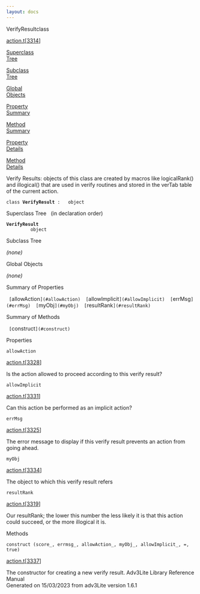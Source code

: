 ```yaml
---
layout: docs
---
```

<span class="title">VerifyResult</span><span class="type">class</span>

[action.t](../file/action.t.html)\[[3314](../source/action.t.html#3314)\]

[Superclass  
Tree](#_SuperClassTree_)

[Subclass  
Tree](#_SubClassTree_)

[Global  
Objects](#_ObjectSummary_)

[Property  
Summary](#_PropSummary_)

[Method  
Summary](#_MethodSummary_)

[Property  
Details](#_Properties_)

[Method  
Details](#_Methods_)



Verify Results: objects of this class are created by macros like
logicalRank() and illogical() that are used in verify routines and
stored in the verTab table of the current action.

`class `**`VerifyResult`**` :   object`



<span id="_SuperClassTree_"></span>



<span class="hdln">Superclass Tree</span>   (in declaration order)



**`VerifyResult`**  
`         object`  
<span id="_SubClassTree_"></span>



<span class="hdln">Subclass Tree</span>  



*(none)* <span id="_ObjectSummary_"></span>



<span class="hdln">Global Objects</span>  



*(none)* <span id="_PropSummary_"></span>



<span class="hdln">Summary of Properties</span>  



` [`allowAction`](#allowAction)  [`allowImplicit`](#allowImplicit)  [`errMsg`](#errMsg)  [`myObj`](#myObj)  [`resultRank`](#resultRank)  `

<span id="_MethodSummary_"></span>



<span class="hdln">Summary of Methods</span>  



` [`construct`](#construct)  `

<span id="_Properties_"></span>



<span class="hdln">Properties</span>  



<span id="allowAction"></span>

`allowAction`

[action.t](../file/action.t.html)\[[3328](../source/action.t.html#3328)\]



Is the action allowed to proceed according to this verify result?



<span id="allowImplicit"></span>

`allowImplicit`

[action.t](../file/action.t.html)\[[3331](../source/action.t.html#3331)\]



Can this action be performed as an implicit action?



<span id="errMsg"></span>

`errMsg`

[action.t](../file/action.t.html)\[[3325](../source/action.t.html#3325)\]



The error message to display if this verify result prevents an action
from going ahead.



<span id="myObj"></span>

`myObj`

[action.t](../file/action.t.html)\[[3334](../source/action.t.html#3334)\]



The object to which this verify result refers



<span id="resultRank"></span>

`resultRank`

[action.t](../file/action.t.html)\[[3319](../source/action.t.html#3319)\]



Our resultRank; the lower this number the less likely it is that this
action could succeed, or the more illogical it is.



<span id="_Methods_"></span>



<span class="hdln">Methods</span>  



<span id="construct"></span>

`construct (score_, errmsg_, allowAction_, myObj_, allowImplicit_, =, true)`

[action.t](../file/action.t.html)\[[3337](../source/action.t.html#3337)\]



The constructor for creating a new verify result.
Adv3Lite Library Reference Manual  
Generated on 15/03/2023 from adv3Lite version 1.6.1


